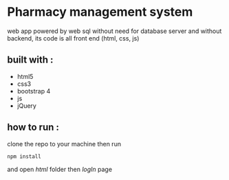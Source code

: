# Pharmacy management system

web app powered by web sql without need for database server
and without backend, its code is all front end (html, css, js)

## built with :
- html5
- css3
- bootstrap 4
- js
- jQuery

## how to run :
clone the repo to your machine then run

``` shell 
npm install
```
and open *html* folder then *logIn* page

